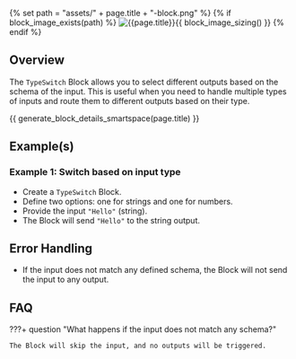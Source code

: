 {% set path = "assets/" + page.title + "-block.png" %}
{% if block_image_exists(path) %}
![{{page.title}}]({{path}}){{ block_image_sizing() }}
{% endif %}

## Overview
The `TypeSwitch` Block allows you to select different outputs based on the schema of the input. This is useful when you need to handle multiple types of inputs and route them to different outputs based on their type.

{{ generate_block_details_smartspace(page.title) }}

## Example(s)

### Example 1: Switch based on input type
- Create a `TypeSwitch` Block.
- Define two options: one for strings and one for numbers.
- Provide the input `"Hello"` (string).
- The Block will send `"Hello"` to the string output.

## Error Handling
- If the input does not match any defined schema, the Block will not send the input to any output.

## FAQ

???+ question "What happens if the input does not match any schema?"

    The Block will skip the input, and no outputs will be triggered.
